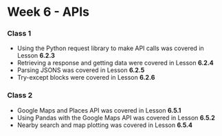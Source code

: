 # Week 6 - APIs

### Class 1

- Using the Python request library to make API calls was covered in Lesson **6.2.3**
- Retrieving a response and getting data were covered in Lesson **6.2.4**
- Parsing JSONS was covered in Lesson **6.2.5**
- Try-except blocks were covered in Lesson **6.2.6**

### Class 2

- Google Maps and Places API was covered in Lesson **6.5.1**
- Using Pandas with the Google Maps API was covered in Lesson **6.5.2**
- Nearby search and map plotting was covered in Lesson **6.5.4**
